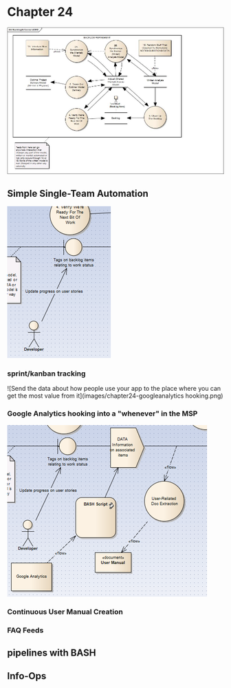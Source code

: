 # Chapter 24

![Backlog Refinement, The Model](images/BacklogRefinementDFD.jpg)

## Simple Single-Team Automation

![Congratulations! You just replaced your expensive tracking system](images/chapter24-sprintkanbantracking.png)

### sprint/kanban tracking

![Send the data about how people use your app to the place where you can get the most value from it](images/chapter24-googleanalytics hooking.png)

### Google Analytics hooking into a "whenever" in the MSP

![User docs. If you've already typed it, why type it again?](images/chapter24-userdoccreation.png)

### Continuous User Manual Creation



### FAQ Feeds

## pipelines with BASH
 
## Info-Ops

